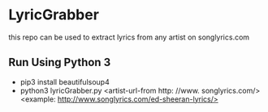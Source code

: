 # LyricGrabber
this repo can be used to extract lyrics from any artist on songlyrics.com

## Run Using Python 3

* pip3 install beautifulsoup4
* python3 lyricGrabber.py <artist-url-from http: //www. songlyrics.com/> <example: http://www.songlyrics.com/ed-sheeran-lyrics/>
 
